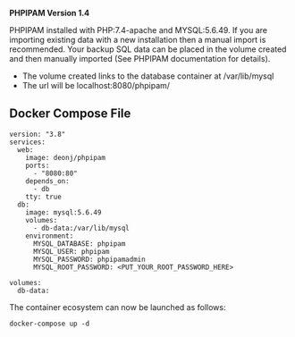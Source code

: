**PHPIPAM Version 1.4**

PHPIPAM installed with PHP:7.4-apache and MYSQL:5.6.49. If you are importing existing data with a new installation then a manual import is recommended. Your backup SQL data can be placed in the volume created and then manually imported (See PHPIPAM documentation for details).

* The volume created links to the database container at /var/lib/mysql
* The url will be localhost:8080/phpipam/

## Docker Compose File ##
    version: "3.8"
    services:
      web:
        image: deonj/phpipam
        ports:
          - "8080:80"
        depends_on:
          - db
        tty: true
      db:
        image: mysql:5.6.49
        volumes:
          - db-data:/var/lib/mysql
        environment:
          MYSQL_DATABASE: phpipam
          MYSQL_USER: phpipam
          MYSQL_PASSWORD: phpipamadmin
          MYSQL_ROOT_PASSWORD: <PUT_YOUR_ROOT_PASSWORD_HERE>
          
    volumes:
      db-data:

The container ecosystem can now be launched as follows:

    docker-compose up -d
